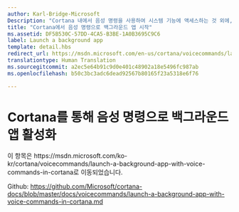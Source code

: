 ```yaml
---
author: Karl-Bridge-Microsoft
Description: "Cortana 내에서 음성 명령을 사용하여 시스템 기능에 액세스하는 것 외에, 앱 내에서 실행할 작업 또는 명령을 지정하는 음성 명령을 사용하여 백그라운드 앱의 기능으로 Cortana를 확장할 수도 있습니다."
title: "Cortana에서 음성 명령으로 백그라운드 앱 시작"
ms.assetid: DF5B530C-57DD-4CA5-B3BE-1A0B3695C9C6
label: Launch a background app
template: detail.hbs
redirect_url: https://msdn.microsoft.com/en-us/cortana/voicecommands/launch-a-background-app-with-voice-commands-in-cortana
translationtype: Human Translation
ms.sourcegitcommit: a2ec5e64b91c9d0e401c48902a18e5496fc987ab
ms.openlocfilehash: b50c3bc3adc6dead92567b80165f23a5318e6f76

---
```


# Cortana를 통해 음성 명령으로 백그라운드 앱 활성화

이 항목은 https&#58;//msdn.microsoft.com/ko-kr/cortana/voicecommands/launch-a-background-app-with-voice-commands-in-cortana로 이동되었습니다.

Github: https://github.com/Microsoft/cortana-docs/blob/master/docs/voicecommands/launch-a-background-app-with-voice-commands-in-cortana.md



<!--HONumber=Jul16_HO1-->


